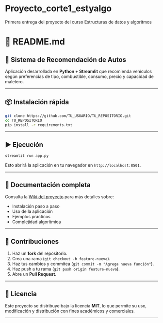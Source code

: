 # Proyecto_corte1_estyalgo
Primera entrega del proyecto del curso Estructuras de datos y algoritmos
# 📄 README.md

## 🚗 Sistema de Recomendación de Autos

Aplicación desarrollada en **Python + Streamlit** que recomienda vehículos según preferencias de tipo, combustible, consumo, precio y capacidad de maletero.

---

## 📦 Instalación rápida

```bash
git clone https://github.com/TU_USUARIO/TU_REPOSITORIO.git
cd TU_REPOSITORIO
pip install -r requirements.txt
```

---

## ▶️ Ejecución

```bash
streamlit run app.py
```

Esto abrirá la aplicación en tu navegador en `http://localhost:8501`.

---

## 📖 Documentación completa

Consulta la [Wiki del proyecto](../../wiki) para más detalles sobre:

* Instalación paso a paso
* Uso de la aplicación
* Ejemplos prácticos
* Complejidad algorítmica

---

## 🤝 Contribuciones

1. Haz un **fork** del repositorio.
2. Crea una rama (`git checkout -b feature-nueva`).
3. Haz tus cambios y commitea (`git commit -m "Agrega nueva función"`).
4. Haz push a tu rama (`git push origin feature-nueva`).
5. Abre un **Pull Request**.

---

## 📝 Licencia

Este proyecto se distribuye bajo la licencia **MIT**, lo que permite su uso, modificación y distribución con fines académicos y comerciales.

---


